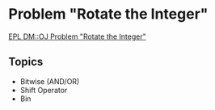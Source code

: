 # Problem "Rotate the Integer"
[EPL DM::OJ Problem "Rotate the Integer"](https://oj.epl.tw/problem/w03p001)

## Topics
- Bitwise (AND/OR)
- Shift Operator
- Bin
